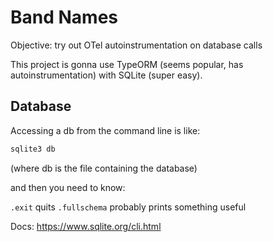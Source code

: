 # Band Names

Objective: try out OTel autoinstrumentation on database calls

This project is gonna use TypeORM (seems popular, has autoinstrumentation) with SQLite (super easy).

## Database

Accessing a db from the command line is like:

```bash
sqlite3 db
```

(where db is the file containing the database)

and then you need to know:

`.exit` quits
`.fullschema` probably prints something useful

Docs: https://www.sqlite.org/cli.html
